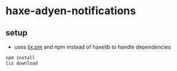# haxe-adyen-notifications
## setup
- uses [lix.pm](https://github.com/lix-pm) and npm instead of haxelib to handle dependencies

```sh
npm install
lix download
```
